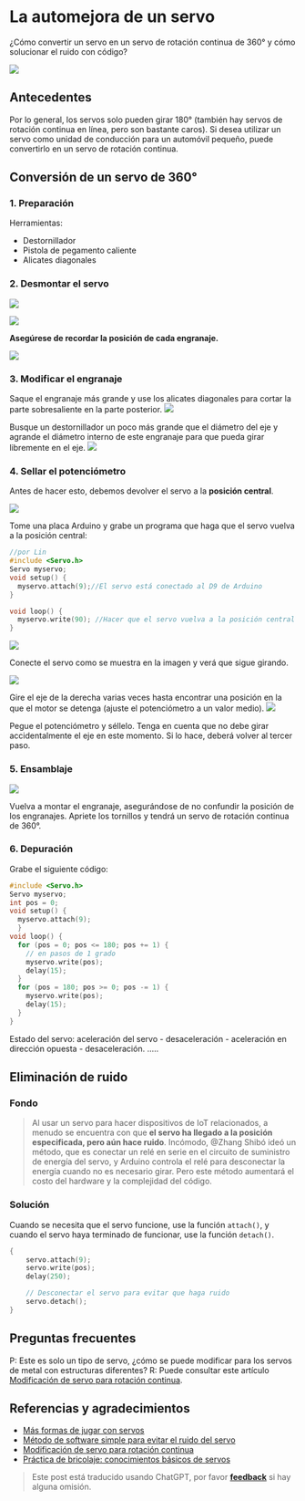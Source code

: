 # La automejora de un servo

¿Cómo convertir un servo en un servo de rotación continua de 360° y cómo solucionar el ruido con código?

![](https://wiki-media-1253965369.cos.ap-guangzhou.myqcloud.com/img/2218072-04cbc8eb7ac10ddc.jpg)

## Antecedentes

Por lo general, los servos solo pueden girar 180° (también hay servos de rotación continua en línea, pero son bastante caros). Si desea utilizar un servo como unidad de conducción para un automóvil pequeño, puede convertirlo en un servo de rotación continua.

## Conversión de un servo de 360°

### 1. Preparación

Herramientas:

- Destornillador
- Pistola de pegamento caliente
- Alicates diagonales

### 2. Desmontar el servo

![](https://wiki-media-1253965369.cos.ap-guangzhou.myqcloud.com/img/2218072-7bc137198ac65914.jpg)

![](https://wiki-media-1253965369.cos.ap-guangzhou.myqcloud.com/img/2218072-ce45e1ce8a869ed2.jpg)

**Asegúrese de recordar la posición de cada engranaje.**

![](https://wiki-media-1253965369.cos.ap-guangzhou.myqcloud.com/img/2218072-f81faeac715a89f7.jpg)

### 3. Modificar el engranaje

Saque el engranaje más grande y use los alicates diagonales para cortar la parte sobresaliente en la parte posterior. ![](https://wiki-media-1253965369.cos.ap-guangzhou.myqcloud.com/img/2218072-2fab2f9620b5efb2.jpg)

Busque un destornillador un poco más grande que el diámetro del eje y agrande el diámetro interno de este engranaje para que pueda girar libremente en el eje. ![](https://wiki-media-1253965369.cos.ap-guangzhou.myqcloud.com/img/2218072-b5de55e257df450e.jpg)

### 4. Sellar el potenciómetro

Antes de hacer esto, debemos devolver el servo a la **posición central**.

![](https://wiki-media-1253965369.cos.ap-guangzhou.myqcloud.com/img/2218072-3f7127da4c2c8d88.jpg)

Tome una placa Arduino y grabe un programa que haga que el servo vuelva a la posición central:

```cpp
//por Lin
#include <Servo.h>
Servo myservo;
void setup() {
  myservo.attach(9);//El servo está conectado al D9 de Arduino
}

void loop() {
  myservo.write(90); //Hacer que el servo vuelva a la posición central
}
```

![](https://wiki-media-1253965369.cos.ap-guangzhou.myqcloud.com/img/2218072-41374b07e5f87b06.png)

Conecte el servo como se muestra en la imagen y verá que sigue girando.

![](https://wiki-media-1253965369.cos.ap-guangzhou.myqcloud.com/img/2218072-04e91993e3d57d4d.jpg)

Gire el eje de la derecha varias veces hasta encontrar una posición en la que el motor se detenga (ajuste el potenciómetro a un valor medio). ![](https://wiki-media-1253965369.cos.ap-guangzhou.myqcloud.com/img/2218072-964d07b3c4c304d4.jpg)

Pegue el potenciómetro y séllelo. Tenga en cuenta que no debe girar accidentalmente el eje en este momento. Si lo hace, deberá volver al tercer paso.

### 5. Ensamblaje

![](https://wiki-media-1253965369.cos.ap-guangzhou.myqcloud.com/img/2218072-d0aec7a2cb430e4c.jpg)

Vuelva a montar el engranaje, asegurándose de no confundir la posición de los engranajes. Apriete los tornillos y tendrá un servo de rotación continua de 360°.

### 6. Depuración

Grabe el siguiente código:

```cpp
#include <Servo.h>
Servo myservo;
int pos = 0;
void setup() {
  myservo.attach(9);
  }
void loop() {
  for (pos = 0; pos <= 180; pos += 1) {
    // en pasos de 1 grado
    myservo.write(pos);
    delay(15);
  }
  for (pos = 180; pos >= 0; pos -= 1) {
    myservo.write(pos);
    delay(15);
  }
}
```

Estado del servo: aceleración del servo - desaceleración - aceleración en dirección opuesta - desaceleración. .....

## Eliminación de ruido

### Fondo

> Al usar un servo para hacer dispositivos de IoT relacionados, a menudo se encuentra con que **el servo ha llegado a la posición especificada, pero aún hace ruido**. Incómodo, @Zhang Shibó ideó un método, que es conectar un relé en serie en el circuito de suministro de energía del servo, y Arduino controla el relé para desconectar la energía cuando no es necesario girar. Pero este método aumentará el costo del hardware y la complejidad del código.

### Solución

Cuando se necesita que el servo funcione, use la función `attach()`, y cuando el servo haya terminado de funcionar, use la función `detach()`.

```cpp
{
    servo.attach(9);
    servo.write(pos);
    delay(250);

    // Desconectar el servo para evitar que haga ruido
    servo.detach();
}
```

## Preguntas frecuentes

P: Este es solo un tipo de servo, ¿cómo se puede modificar para los servos de metal con estructuras diferentes?
R: Puede consultar este artículo [Modificación de servo para rotación continua](https://www.geek-workshop.com/thread-14885-1-1.html).

## Referencias y agradecimientos

- [Más formas de jugar con servos](https://mp.weixin.qq.com/s?__biz=MjM5MzUzODg2NA==&mid=2652149326&idx=1&sn=1760691e14cd110345f1847658acefd3&mpshare=1&scene=1&srcid=1003cUr6AYjfze46sYqMbGmP#rd)
- [Método de software simple para evitar el ruido del servo](https://blog.vvzero.com/2018/04/13/servo-without-ringing-by-software/)
- [Modificación de servo para rotación continua](https://www.geek-workshop.com/thread-14885-1-1.html)
- [Práctica de bricolaje: conocimientos básicos de servos](https://www.guokr.com/article/5292/)

> Este post está traducido usando ChatGPT, por favor [**feedback**](https://github.com/linyuxuanlin/Wiki_MkDocs/issues/new) si hay alguna omisión.